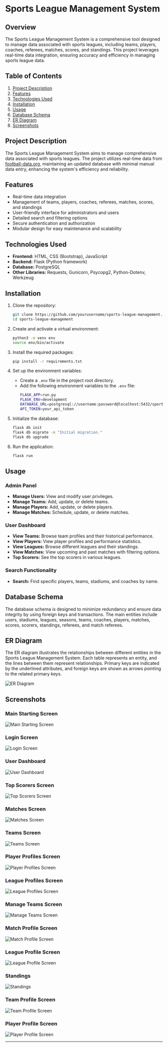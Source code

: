 # Sports League Management System

## Overview
The Sports League Management System is a comprehensive tool designed to manage data associated with sports leagues, including teams, players, coaches, referees, matches, scores, and standings. This project leverages real-time data integration, ensuring accuracy and efficiency in managing sports league data.

## Table of Contents
1. [Project Description](#project-description)
2. [Features](#features)
3. [Technologies Used](#technologies-used)
4. [Installation](#installation)
5. [Usage](#usage)
6. [Database Schema](#database-schema)
7. [ER Diagram](#er-diagram)
8. [Screenshots](#screenshots)

## Project Description
The Sports League Management System aims to manage comprehensive data associated with sports leagues. The project utilizes real-time data from [football-data.org](https://www.football-data.org/), maintaining an updated database with minimal manual data entry, enhancing the system's efficiency and reliability.

## Features
- Real-time data integration
- Management of teams, players, coaches, referees, matches, scores, and standings
- User-friendly interface for administrators and users
- Detailed search and filtering options
- Secure authentication and authorization
- Modular design for easy maintenance and scalability

## Technologies Used
- **Frontend:** HTML, CSS (Bootstrap), JavaScript
- **Backend:** Flask (Python framework)
- **Database:** PostgreSQL
- **Other Libraries:** Requests, Gunicorn, Psycopg2, Python-Dotenv, Werkzeug

## Installation
1. Clone the repository:
   ```sh
   git clone https://github.com/yourusername/sports-league-management.git
   cd sports-league-management
   ```

2. Create and activate a virtual environment:
   ```sh
   python3 -m venv env
   source env/bin/activate
   ```

3. Install the required packages:
   ```sh
   pip install -r requirements.txt
   ```

4. Set up the environment variables:
   - Create a `.env` file in the project root directory.
   - Add the following environment variables to the `.env` file:
     ```sh
     FLASK_APP=run.py
     FLASK_ENV=development
     DATABASE_URL=postgresql://username:password@localhost:5432/sports_league_db
     API_TOKEN=your_api_token
     ```

5. Initialize the database:
   ```sh
   flask db init
   flask db migrate -m "Initial migration."
   flask db upgrade
   ```

6. Run the application:
   ```sh
   flask run
   ```

## Usage
### Admin Panel
- **Manage Users:** View and modify user privileges.
- **Manage Teams:** Add, update, or delete teams.
- **Manage Players:** Add, update, or delete players.
- **Manage Matches:** Schedule, update, or delete matches.

### User Dashboard
- **View Teams:** Browse team profiles and their historical performance.
- **View Players:** View player profiles and performance statistics.
- **View Leagues:** Browse different leagues and their standings.
- **View Matches:** View upcoming and past matches with filtering options.
- **Top Scorers:** See the top scorers in various leagues.

### Search Functionality
- **Search:** Find specific players, teams, stadiums, and coaches by name.

## Database Schema
The database schema is designed to minimize redundancy and ensure data integrity by using foreign keys and transactions. The main entities include users, stadiums, leagues, seasons, teams, coaches, players, matches, scores, scorers, standings, referees, and match referees.

## ER Diagram
The ER diagram illustrates the relationships between different entities in the Sports League Management System. Each table represents an entity, and the lines between them represent relationships. Primary keys are indicated by the underlined attributes, and foreign keys are shown as arrows pointing to the related primary keys.

![ER Diagram](img/dbms-diagram.png)

## Screenshots
### Main Starting Screen
![Main Starting Screen](img/landing_screen.png)

### Login Screen
![Login Screen](img/login_screen.png)

### User Dashboard
![User Dashboard](img/user_dashboard_screen.png)

### Top Scorers Screen
![Top Scorers Screen](img/scorers_screen.png)

### Matches Screen
![Matches Screen](img/match_screen.png)

### Teams Screen
![Teams Screen](img/teams_screen.png)

### Player Profiles Screen
![Player Profiles Screen](img/player_screen.png)

### League Profiles Screen
![League Profiles Screen](img/league_screen.png)

### Manage Teams Screen
![Manage Teams Screen](img/manage_teams_screen.png)

### Match Profile Screen
![Match Profile Screen](img/match_profile_screen.png)

### League Profile Screen
![League Profile Screen](img/league_profile_screen.png)

### Standings
![Standings](img/standings.png)

### Team Profile Screen
![Team Profile Screen](img/team_profile_screen.png)

### Player Profile Screen
![Player Profile Screen](img/player_profile_screen.png)

---
